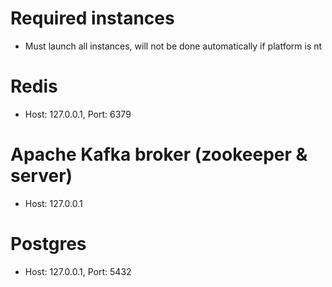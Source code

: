 # Required instances
- Must launch all instances, will not be done automatically if platform is nt

# Redis 
- Host: 127.0.0.1, Port: 6379


# Apache Kafka broker (zookeeper & server)
- Host: 127.0.0.1

# Postgres
- Host: 127.0.0.1, Port: 5432